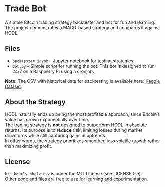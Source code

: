 # Trade Bot

A simple Bitcoin trading strategy backtester and bot for fun and learning.  
The project demonstrates a MACD-based strategy and compares it against HODL.

## Files

- `backtester.ipynb` – Jupyter notebook for testing strategies.
- `bot.py` – Simple script for running the bot. This bot is designed to run 24/7 on a Raspberry Pi using a cronjob.

**Note:** The CSV with historical data for backtesting is available here: [Kaggle Dataset](https://www.kaggle.com/datasets/mouadjaouhari/bitcoin-hourly-ohclv-dataset?resource=download).


## About the Strategy

HODL naturally ends up being the most profitable approach, since Bitcoin’s value has grown exponentially over time.  
The trading strategy is **not** designed to outperform HODL in absolute returns. Its purpose is to **reduce risk**, limiting losses during market downturns while still capturing gains in uptrends.  
In other words, the strategy prioritizes smoother, less volatile growth rather than maximizing profit.

## License

`btc_hourly_ohclv.csv` is under the MIT License (see LICENSE file).  
Other code and files are free to use for learning and experimentation.
